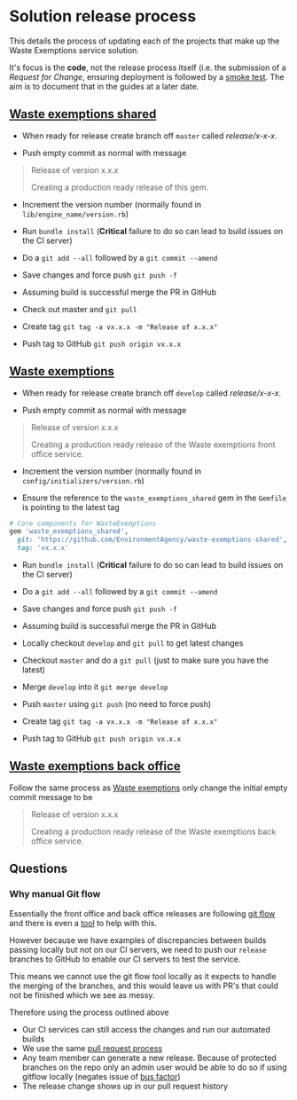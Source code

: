 # Solution release process

This details the process of updating each of the projects that make up the Waste Exemptions service solution.

It's focus is the **code**, not the release process itself (i.e. the submission of a *Request for Change*, ensuring deployment is followed by a [smoke test](https://en.wikipedia.org/wiki/Smoke_testing_(software)). The aim is to document that in the guides at a later date.

## [Waste exemptions shared](https://github.com/EnvironmentAgency/waste-exemptions-shared)

- When ready for release create branch off `master` called *release/x-x-x*.

- Push empty commit as normal with message

> Release of version x.x.x
>
> Creating a production ready release of this gem.

- Increment the version number (normally found in `lib/engine_name/version.rb`)

- Run `bundle install` (**Critical** failure to do so can lead to build issues on the CI server)

- Do a `git add --all` followed by a `git commit --amend`

- Save changes and force push `git push -f`

- Assuming build is successful merge the PR in GitHub

- Check out master and `git pull`

- Create tag `git tag -a vx.x.x -m "Release of x.x.x"`

- Push tag to GitHub `git push origin vx.x.x`

## [Waste exemptions](https://github.com/EnvironmentAgency/waste-exemptions)

- When ready for release create branch off `develop` called *release/x-x-x*.

- Push empty commit as normal with message

> Release of version x.x.x
>
> Creating a production ready release of the Waste exemptions front office service.

- Increment the version number (normally found in `config/initializers/version.rb`)

- Ensure the reference to the `waste_exemptions_shared` gem in the `Gemfile` is pointing to the latest tag

```ruby
# Core components for WasteExemptions
gem 'waste_exemptions_shared',
  git: 'https://github.com/EnvironmentAgency/waste-exemptions-shared',
  tag: 'vx.x.x'
```

- Run `bundle install` (**Critical** failure to do so can lead to build issues on the CI server)

- Do a `git add --all` followed by a `git commit --amend`

- Save changes and force push `git push -f`

- Assuming build is successful merge the PR in GitHub

- Locally checkout `develop` and `git pull` to get latest changes

- Checkout `master` and do a `git pull` (just to make sure you have the latest)

- Merge `develop` into it `git merge develop`

- Push `master` using `git push` (no need to force push)

- Create tag `git tag -a vx.x.x -m "Release of x.x.x"`

- Push tag to GitHub `git push origin vx.x.x`

## [Waste exemptions back office](https://github.com/EnvironmentAgency/waste-exemptions-back-office)

Follow the same process as [Waste exemptions](#waste-exemptions) only change the initial empty commit message to be

> Release of version x.x.x
>
> Creating a production ready release of the Waste exemptions back office service.

## Questions

### Why manual Git flow

Essentially the front office and back office releases are following [git flow](https://www.atlassian.com/git/tutorials/comparing-workflows/gitflow-workflow) and there is even a [tool](https://github.com/nvie/gitflow) to help with this.

However because we have examples of discrepancies between builds passing locally but not on our CI servers, we need to push our `release` branches to GitHub to enable our CI servers to test the service.

This means we cannot use the git flow tool locally as it expects to handle the merging of the branches, and this would leave us with PR's that could not be finished which we see as messy.

Therefore using the process outlined above

- Our CI services can still access the changes and run our automated builds
- We use the same [pull request process](/process/pull_request.md)
- Any team member can generate a new release. Because of protected branches on the repo only an admin user would be able to do so if using gitflow locally (negates issue of [bus factor](https://en.wikipedia.org/wiki/Bus_factor))
- The release change shows up in our pull request history
